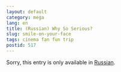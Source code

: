 ```yaml
---
layout: default
category: mega
lang: en
title: (Russian) Why So Serious?
slug: smile-on-your-face
tags: cinema fan fun trip 
postid: 517
---
```

<p>Sorry, this entry is only available in <a href="/mega/export/getposts.php">Russian</a>.</p>